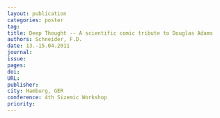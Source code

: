 ```yaml
---
layout: publication
categories: poster
tag: 
title: Deep Thought -- A scientific comic tribute to Douglas Adams
authors: Schneider, F.D.
date: 13.-15.04.2011 
journal: 
issue:
pages:
doi:
URL:
publisher:
city: Hamburg, GER
conference: 4th Sizemic Workshop
priority:
---
```


